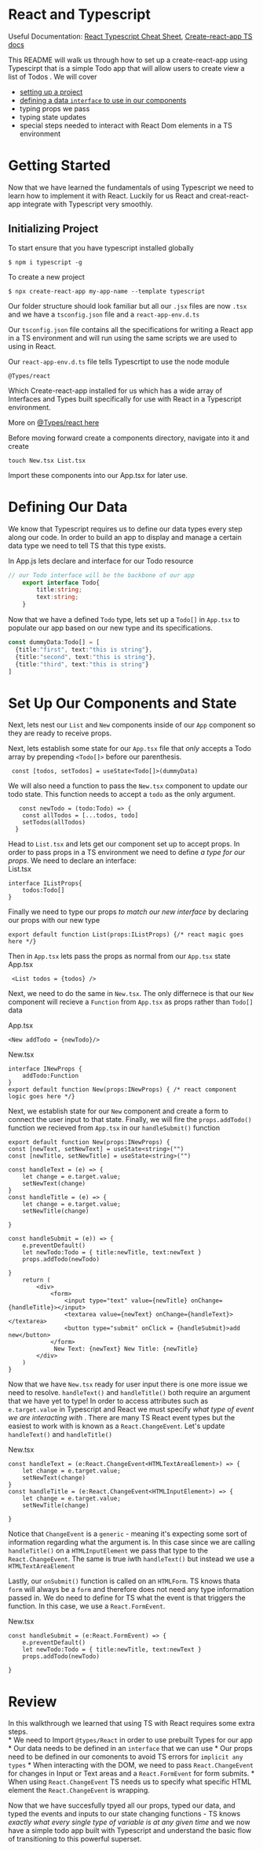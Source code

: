 # React and Typescript
Useful Documentation: [React Typescript Cheat Sheet](https://github.com/typescript-cheatsheets/react#reacttypescript-cheatsheets), [Create-react-app TS docs](https://create-react-app.dev/docs/adding-typescript/#getting-started-with-typescript-and-react)


This README will walk us through how to set up a create-react-app using Typescirpt that is a simple Todo app that will allow users to create view a list of Todos .
We will cover 
 * [setting up a project](#getting-started) 
 * [defining a data `interface` to use in our components](#defining-our-data)
 * typing props we pass
 * typing state updates 
 * special steps needed to interact with React Dom elements in a TS environment

# Getting Started
Now that we have learned the fundamentals of using Typescript we need to learn how to implement it with React.  Luckily for us React and creat-react-app integrate with Typescript very smoothly.

## Initializing Project
To start ensure that you have typescript installed globally

    $ npm i typescript -g

To create a new project 
    
    $ npx create-react-app my-app-name --template typescript

Our folder structure should look familiar but all our `.jsx` files are now `.tsx`
and we have a `tsconfig.json` file and a `react-app-env.d.ts`

Our `tsconfig.json` file contains all the specifications for writing a React app in a TS environment and will run using the same scripts we are used to using in React.  

Our `react-app-env.d.ts` file tells Typescrtipt to use the node module

    @Types/react

Which Create-react-app installed for us which has a wide array of Interfaces and Types built specifically for use with React in a Typescript environment.

More on [@Types/react here](https://github.com/DefinitelyTyped/DefinitelyTyped/tree/master/types/react)

Before moving forward create a components directory, navigate into it and create 

    touch New.tsx List.tsx

Import these components into our App.tsx for later use.

# Defining Our Data

We know that Typescript requires us to define our data types every step along our code.  In order to build an app to display and manage a certain data type we need to tell TS that this type exists.  

In App.js lets declare and interface for our Todo resource

```ts
// our Todo interface will be the backbone of our app
    export interface Todo{
        title:string;
        text:string;
    }
```

Now that we have a defined `Todo` type, lets set up a `Todo[]`  in `App.tsx` to populate our app based on our new type and its specifications.

```ts
const dummyData:Todo[] = [
  {title:"first", text:"this is string"},
  {title:"second", text:"this is string"},
  {title:"third", text:"this is string"}
]
```

# Set Up Our Components and State 
Next, lets nest our `List` and `New` components inside of our `App` component so they are ready to receive props.

Next, lets establish some state for our `App.tsx` file that <em> only </em> accepts a Todo array  by prepending `<Todo[]>` before our parenthesis.  
```TS
 const [todos, setTodos] = useState<Todo[]>(dummyData)
 ```
We will also need a function to pass the `New.tsx` component to update our todo state.  This function needs to accept a `todo` as the only argument.
```TS   
   const newTodo = (todo:Todo) => {
    const allTodos = [...todos, todo] 
    setTodos(allTodos)
  }
```

Head to `List.tsx` and lets get our component set up to accept props.  In order to pass props in a TS environment we need to define <em>a type for our props</em>.
We need to declare an interface:  
List.tsx
```TS
interface IListProps{
    todos:Todo[]
}
```
Finally we need to type our props <em> to match our new interface </em> by declaring our props with our new type
```TS
export default function List(props:IListProps) {/* react magic goes here */}
```
Then in `App.tsx` lets pass the props as normal from our `App.tsx` state
App.tsx
```TS
 <List todos = {todos} />
```

Next, we need to do the same in `New.tsx`.  The only differnece is that our `New` component will recieve a `Function` from `App.tsx` as props rather than `Todo[]` data

App.tsx

```TS
<New addTodo = {newTodo}/>
```
New.tsx

```TS
interface INewProps {
    addTodo:Function
}
export default function New(props:INewProps) { /* react component logic goes here */}
```

Next, we establish state for our `New` component and create a form to connect the user input to that state.  Finally, we will fire the `props.addTodo()` function we recieved from `App.tsx` in our `handleSubmit()` function

```TS
export default function New(props:INewProps) {
const [newText, setNewText] = useState<string>("")
const [newTitle, setNewTitle] = useState<string>("")

const handleText = (e) => {
    let change = e.target.value;
    setNewText(change)
}
const handleTitle = (e) => {
    let change = e.target.value;
    setNewTitle(change)

}

const handleSubmit = (e)) => {
    e.preventDefault()
    let newTodo:Todo = { title:newTitle, text:newText }
    props.addTodo(newTodo)

}
    return (
        <div>
            <form>
                <input type="text" value={newTitle} onChange={handleTitle}></input>
                <textarea value={newText} onChange={handleText}></textarea>
                <button type="submit" onClick = {handleSubmit}>add new</button>
            </form>
             New Text: {newText} New Title: {newTitle}
        </div>
    )
}
```

Now that we have `New.tsx` ready for user input there is one more issue we need to resolve.  `handleText()` and `handleTitle()` both require an argument that we have yet to type!  In order to access attributes such as `e.target.value` in Typescript and React we must specify <em> what type of event  we are interacting with </em>.  There are many TS React event types but the easiest to work with is known as a `React.ChangeEvent`.  Let's update  `handleText()` and `handleTitle()`

New.tsx

```TS
const handleText = (e:React.ChangeEvent<HTMLTextAreaElement>) => {
    let change = e.target.value;
    setNewText(change)
}
const handleTitle = (e:React.ChangeEvent<HTMLInputElement>) => {
    let change = e.target.value;
    setNewTitle(change)

}
```

Notice that `ChangeEvent` is a `generic` - meaning it's expecting some sort of information regarding what the argument is.  In this case since we are calling `handleTitle()` on a `HTMLInputElement` we pass that type to the `React.ChangeEvent`.  The same is true iwth `handleText()` but instead we use a `HTMLTextAreaElement`

Lastly, our `onSubmit()` function is called on an `HTMLForm`.  TS knows thata `form` will always be a `form` and therefore does not need any type information passed in.  We do need to define for TS what the event is that triggers the function.  In this case, we use a `React.FormEvent`.

New.tsx

```TS
const handleSubmit = (e:React.FormEvent) => {
    e.preventDefault()
    let newTodo:Todo = { title:newTitle, text:newText }
    props.addTodo(newTodo)

}
```
# Review
In this walkthrough we learned that using TS with React requires some extra steps.  
    * We need to Import `@types/React` in order to use prebuilt Types for our app
    * Our data needs to be defined in an `interface` that we can use
    * Our props need to be defined in our comonents to avoid TS errors for `implicit any types`
    * When interacting with the DOM, we need to pass `React.ChangeEvent` for changes in Input or Text areas and a `React.FormEvent` for form submits.
    * When using `React.ChangeEvent` TS needs us to specify what specific HTML element the `React.ChangeEvent` is wrapping. 
    
Now that we have succesfully tpyed all our props, typed our data, and typed the events and inputs to our state changing functions - TS knows <em> exactly what every single type of variable is at any given time </em> and we now have a simple todo app built with Typescript and understand the basic flow of transitioning to this powerful superset.






